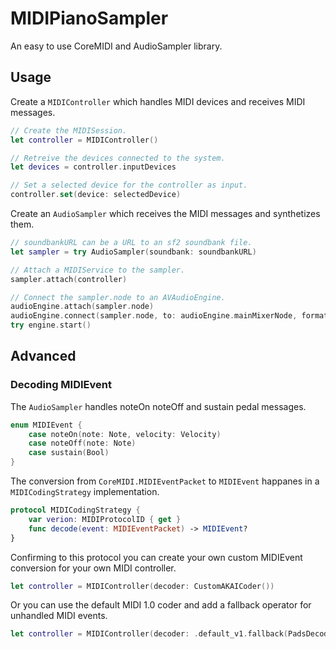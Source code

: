 # MIDIPianoSampler

An easy to use CoreMIDI and AudioSampler library.

## Usage

Create a `MIDIController` which handles MIDI devices and receives MIDI messages.

```swift
// Create the MIDISession.
let controller = MIDIController()

// Retreive the devices connected to the system.
let devices = controller.inputDevices

// Set a selected device for the controller as input.
controller.set(device: selectedDevice)
```

Create an `AudioSampler` which receives the MIDI messages and synthetizes them.

```swift
// soundbankURL can be a URL to an sf2 soundbank file. 
let sampler = try AudioSampler(soundbank: soundbankURL)

// Attach a MIDIService to the sampler.
sampler.attach(controller)

// Connect the sampler.node to an AVAudioEngine.
audioEngine.attach(sampler.node)
audioEngine.connect(sampler.node, to: audioEngine.mainMixerNode, format: nil)
try engine.start()
``` 

## Advanced

### Decoding MIDIEvent

The `AudioSampler` handles noteOn noteOff and sustain pedal messages.

```swift
enum MIDIEvent {
    case noteOn(note: Note, velocity: Velocity)
    case noteOff(note: Note)
    case sustain(Bool)
}
```

The conversion from `CoreMIDI.MIDIEventPacket` to `MIDIEvent` happanes in a `MIDICodingStrategy` implementation.

```swift
protocol MIDICodingStrategy {
    var verion: MIDIProtocolID { get }
    func decode(event: MIDIEventPacket) -> MIDIEvent?
}
```

Confirming to this protocol you can create your own custom MIDIEvent conversion for your own MIDI controller.

```swift
let controller = MIDIController(decoder: CustomAKAICoder())
```

Or you can use the default MIDI 1.0 coder and add a fallback operator for unhandled MIDI events.

```swift
let controller = MIDIController(decoder: .default_v1.fallback(PadsDecoder()))
```
